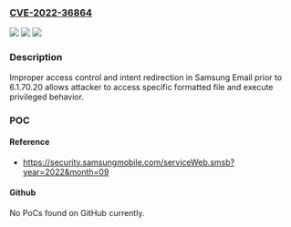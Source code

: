 ### [CVE-2022-36864](https://cve.mitre.org/cgi-bin/cvename.cgi?name=CVE-2022-36864)
![](https://img.shields.io/static/v1?label=Product&message=Samsung%20Email&color=blue)
![](https://img.shields.io/static/v1?label=Version&message=%3C%206.1.70.20%20&color=brighgreen)
![](https://img.shields.io/static/v1?label=Vulnerability&message=CWE-284%20Improper%20Access%20Control&color=brighgreen)

### Description

Improper access control and intent redirection in Samsung Email prior to 6.1.70.20 allows attacker to access specific formatted file and execute privileged behavior.

### POC

#### Reference
- https://security.samsungmobile.com/serviceWeb.smsb?year=2022&month=09

#### Github
No PoCs found on GitHub currently.

